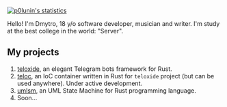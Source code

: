 [![p0lunin's statistics](https://github-readme-stats.vercel.app/api?username=p0lunin&show_icons=true&theme=onedark)](#)

Hello! I'm Dmytro, 18 y/o software developer, musician and writer. I'm study at the best college in the world: "Server". 

## My projects
1. [teloxide](https://github.com/teloxide/teloxide), an elegant Telegram bots framework for Rust.
2. [teloc](https://github.com/p0lunin/teloc), an IoC container written in Rust for `teloxide` project (but can be used anywhere). Under active development.
3. [umlsm](https://github.com/p0lunin/umlsm), an UML State Machine for Rust programming language.
4. Soon...
